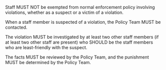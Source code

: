 Staff MUST NOT be exempted from normal enforcement policy involving violations, whether as a suspect or a victim of a violation.

When a staff member is suspected of a violation, the Policy Team MUST be contacted.

The violation MUST be investigated by at least two other staff members (if at least two other staff are present) who SHOULD be the staff members who are least-friendly with the suspect.

The facts MUST be reviewed by the Policy Team, and the punishment MUST be determined by the Policy Team.